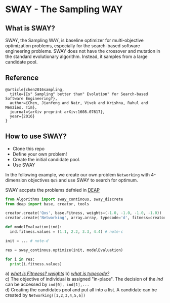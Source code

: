 # SWAY - The Sampling WAY
 
## What is SWAY?
SWAY, the Sampling WAY, is baseline optimizer for multi-objective optimization problems, especially for the search-based software engineering problems.
SWAY does not have the crossover and mutation in the standard evolutionary algorithm. Instead, it samples from a large candidate pool.

## Reference
```
@article{chen2016sampling,
  title={Is" Sampling" better than" Evolution" for Search-based Software Engineering?},
  author={Chen, Jianfeng and Nair, Vivek and Krishna, Rahul and Menzies, Tim},
  journal={arXiv preprint arXiv:1608.07617},
  year={2016}
}
```

## How to use SWAY?
* Clone this repo
* Define your own problem!
* Create the initial candidate pool.
* Use SWAY 

In the following example, we create our own problem `Networking` with 4-dimension objectives `QoS` and use SWAY to search for optimum.



SWAY accpets the problems defnied in [DEAP](http://deap.readthedocs.io/en/master/index.html)  


```python
from Algorithms import sway_continous, sway_discrete
from deap import base, creator, tools

creator.create('Qos', base.Fitness, weights=(-1.0, -1.0, -1.0, -1.0))  # note-a
creator.create('Networking', array.array, typecode='d', fitness=creator.Qos)  # note-b

def modelEvaluation(ind):
  ind.fitness.values = (1.1, 2.2, 3.3, 4.4) # note-c

init = ... # note-d

res = sway_continous.optimize(init, modelEvaluation)

for i in res:
  print(i.fitness.values)
```

a)  _[what is Fitneess? weights](http://deap.readthedocs.io/en/master/tutorials/basic/part1.html)_ 
b) _[what is typecode?](https://docs.scipy.org/doc/numpy/reference/generated/numpy.typename.html)_  
c) The objective of individual is assigned "in-place".
The decision of the _ind_ can be accessed by `ind[0], ind[1],...`  
d) Creating the candidates pool and put all into a list. A candidate can be created by `Networking([1,2,3,4,5,6])`
